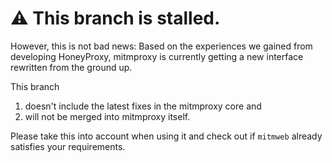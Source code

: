 # :warning: This branch is stalled.

However, this is not bad news: Based on the experiences we gained from developing HoneyProxy, mitmproxy is currently getting a new interface rewritten from the ground up. 

This branch 

  1. doesn't include the latest fixes in the mitmproxy core and  
  2. will not be merged into mitmproxy itself.
  
Please take this into account when using it and check out if `mitmweb` already satisfies your requirements.
